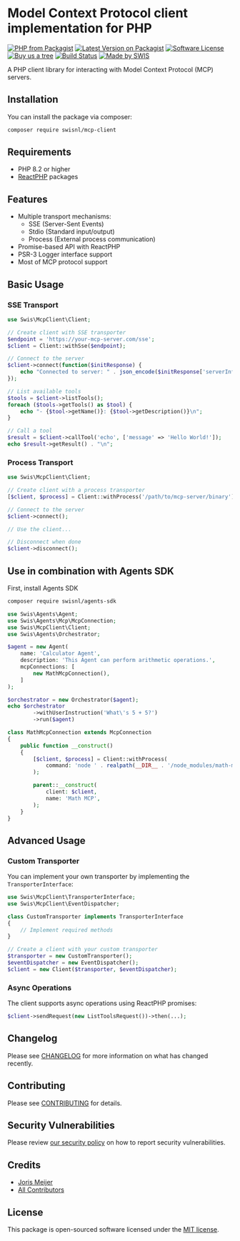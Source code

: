 # Model Context Protocol client implementation for PHP

[![PHP from Packagist](https://img.shields.io/packagist/php-v/swisnl/mcp-client.svg)](https://packagist.org/packages/swisnl/mcp-client)
[![Latest Version on Packagist](https://img.shields.io/packagist/v/swisnl/mcp-client.svg)](https://packagist.org/packages/swisnl/mcp-client)
[![Software License](https://img.shields.io/packagist/l/swisnl/mcp-client.svg)](LICENSE.md)
[![Buy us a tree](https://img.shields.io/badge/Treeware-%F0%9F%8C%B3-lightgreen.svg)](https://plant.treeware.earth/swisnl/mcp-client)
[![Build Status](https://img.shields.io/github/checks-status/swisnl/mcp-client/master?label=tests)](https://github.com/swisnl/mcp-client/actions/workflows/tests.yml)
[![Made by SWIS](https://img.shields.io/badge/%F0%9F%9A%80-made%20by%20SWIS-%230737A9.svg)](https://www.swis.nl)

A PHP client library for interacting with Model Context Protocol (MCP) servers.

## Installation

You can install the package via composer:

```bash
composer require swisnl/mcp-client
```

## Requirements

- PHP 8.2 or higher
- [ReactPHP](https://reactphp.org/) packages

## Features

- Multiple transport mechanisms:
  - SSE (Server-Sent Events)
  - Stdio (Standard input/output)
  - Process (External process communication)
- Promise-based API with ReactPHP
- PSR-3 Logger interface support
- Most of MCP protocol support

## Basic Usage

### SSE Transport

```php
use Swis\McpClient\Client;

// Create client with SSE transporter
$endpoint = 'https://your-mcp-server.com/sse';
$client = Client::withSse($endpoint);

// Connect to the server
$client->connect(function($initResponse) {
    echo "Connected to server: " . json_encode($initResponse['serverInfo']) . "\n";
});

// List available tools
$tools = $client->listTools();
foreach ($tools->getTools() as $tool) {
    echo "- {$tool->getName()}: {$tool->getDescription()}\n";
}

// Call a tool
$result = $client->callTool('echo', ['message' => 'Hello World!']);
echo $result->getResult() . "\n";
```

### Process Transport

```php
use Swis\McpClient\Client;

// Create client with a process transporter
[$client, $process] = Client::withProcess('/path/to/mcp-server/binary');

// Connect to the server
$client->connect();

// Use the client...

// Disconnect when done
$client->disconnect();
```

## Use in combination with Agents SDK

First, install Agents SDK

```bash
composer require swisnl/agents-sdk
```

```php
use Swis\Agents\Agent;
use Swis\Agents\Mcp\McpConnection;
use Swis\McpClient\Client;
use Swis\Agents\Orchestrator;

$agent = new Agent(
    name: 'Calculator Agent',
    description: 'This Agent can perform arithmetic operations.',
    mcpConnections: [
        new MathMcpConnection(),
    ]
);

$orchestrator = new Orchestrator($agent);
echo $orchestrator
        ->withUserInstruction('What\'s 5 + 5?')
        ->run($agent)

class MathMcpConnection extends McpConnection
{
    public function __construct()
    {
        [$client, $process] = Client::withProcess(
            command: 'node ' . realpath(__DIR__ . '/node_modules/math-mcp/build/index.js'),
        );

        parent::__construct(
            client: $client,
            name: 'Math MCP',
        );
    }
}
```

## Advanced Usage

### Custom Transporter

You can implement your own transporter by implementing the `TransporterInterface`:

```php
use Swis\McpClient\TransporterInterface;
use Swis\McpClient\EventDispatcher;

class CustomTransporter implements TransporterInterface
{
    // Implement required methods
}

// Create a client with your custom transporter
$transporter = new CustomTransporter();
$eventDispatcher = new EventDispatcher();
$client = new Client($transporter, $eventDispatcher);
```

### Async Operations

The client supports async operations using ReactPHP promises:

```php
$client->sendRequest(new ListToolsRequest())->then(...);
```

## Changelog

Please see [CHANGELOG](CHANGELOG.md) for more information on what has changed recently.

## Contributing

Please see [CONTRIBUTING](https://github.com/spatie/.github/blob/main/CONTRIBUTING.md) for details.

## Security Vulnerabilities

Please review [our security policy](../../security/policy) on how to report security vulnerabilities.

## Credits

- [Joris Meijer](https://github.com/jormeijer)
- [All Contributors](../../contributors)

## License

This package is open-sourced software licensed under the [MIT license](https://opensource.org/licenses/MIT).

